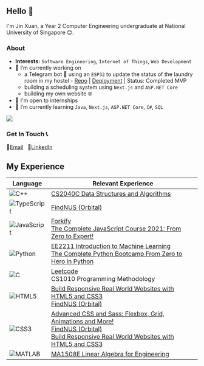 ## Hello 👋

I'm Jin Xuan, a Year 2 Computer Engineering undergraduate at National University of Singapore 😊. 

### About
- __Interests:__ `Software Engineering`, `Internet of Things`, `Web Development`
- 🔭 I’m currently working on
    - a Telegram bot 🤖 using an `ESP32` to update the status of the laundry room in my hostel - [Repo](https://github.com/jinxuan-owyong/phoenix-laundry) | [Deployment](https://t.me/phoenix_laundry_bot) | Status: Completed MVP
    - building a scheduling system using `Next.js` and `ASP.NET Core`
    - building my own website 🌐
- 💼 I'm open to internships
- 📖 I’m currently learning `Java`, `Next.js`, `ASP.NET Core`, `C#`, `SQL`

![](https://komarev.com/ghpvc/?username=jinxuan-owyong)

### Get In Touch 📞
📧[Email](jinxuan.owyong@gmail.com) &nbsp; 👤[LinkedIn](https://www.linkedin.com/in/owyongjinxuan/)

## My Experience
| Language                                                                                                          | Relevant Experience                                                                                                                                                                                                                                                                                                                                    |
| ----------------------------------------------------------------------------------------------------------------- | ------------------------------------------------------------------------------------------------------------------------------------------------------------------------------------------------------------------------------------------------------------------------------------------------------------------------------------------------------ |
| ![C++](https://cdn.jsdelivr.net/gh/devicons/devicon/icons/cplusplus/cplusplus-original.svg "C++")                 | [CS2040C Data Structures and Algorithms](https://github.com/jinxuan-owyong/kattis)                                                                                                                                                                                                                                                                     |
| ![TypeScript](https://cdn.jsdelivr.net/gh/devicons/devicon/icons/typescript/typescript-original.svg "TypeScript") | [FindNUS (Orbital)](https://github.com/FindNUS/frontend)                                                                                                                                                                                                                                                                                               |
| ![JavaScript](https://cdn.jsdelivr.net/gh/devicons/devicon/icons/javascript/javascript-original.svg "JavaScript") | [Forkify](https://github.com/jinxuan-owyong/forkify-js) <br /> [The Complete JavaScript Course 2021: From Zero to Expert!](https://www.udemy.com/certificate/UC-341639c9-0a7f-4292-a6bb-fa7387194cdb/)                                                                                                                                                 |
| ![Python](https://cdn.jsdelivr.net/gh/devicons/devicon/icons/python/python-original.svg "Python")                 | [EE2211 Introduction to Machine Learning](https://github.com/jinxuan-owyong/nus-ee2211) <br /> [The Complete Python Bootcamp From Zero to Hero in Python](https://www.udemy.com/certificate/UC-f54e09fb-ce08-4834-bb63-7861c13f75eb/) <br />                                                                                                           |
| ![C](https://cdn.jsdelivr.net/gh/devicons/devicon/icons/c/c-original.svg "C")                                     | [Leetcode](https://github.com/jinxuan-owyong/leetcode) <br /> CS1010 Programming Methodology                                                                                                                                                                                                                                                           |
| ![HTML5](https://cdn.jsdelivr.net/gh/devicons/devicon/icons/html5/html5-original.svg "HTML5")                     | [Build Responsive Real World Websites with HTML5 and CSS3](https://www.udemy.com/certificate/UC-d8a1b2b1-e520-4bae-935e-a68a6a3d7eb3/) <br /> [FindNUS (Orbital)](https://github.com/FindNUS/frontend)                                                                                                                                                 |
| ![CSS3](https://cdn.jsdelivr.net/gh/devicons/devicon/icons/css3/css3-original.svg "CSS3")                         | [Advanced CSS and Sass: Flexbox, Grid, Animations and More!](https://www.udemy.com/certificate/UC-7b225737-01a5-4a55-badf-2a8fcfd1ec39/) <br /> [FindNUS (Orbital)](https://github.com/FindNUS/frontend) <br /> [Build Responsive Real World Websites with HTML5 and CSS3](https://www.udemy.com/certificate/UC-d8a1b2b1-e520-4bae-935e-a68a6a3d7eb3/) |
| ![MATLAB](https://cdn.jsdelivr.net/gh/devicons/devicon/icons/matlab/matlab-original.svg "MATLAB")                 | [MA1508E Linear Algebra for Engineering](https://github.com/jinxuan-owyong/nus-ma1508e)                                                                                                                                                                                                                                                                |
